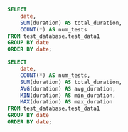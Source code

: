 ```sql table4
SELECT
    date,
    SUM(duration) AS total_duration,
    COUNT(*) AS num_tests
FROM test_database.test_data1
GROUP BY date
ORDER BY date;
```

```sql table5
SELECT
    date,
    COUNT(*) AS num_tests,
    SUM(duration) AS total_duration,
    AVG(duration) AS avg_duration,
    MIN(duration) AS min_duration,
    MAX(duration) AS max_duration
FROM test_database.test_data1
GROUP BY date
ORDER BY date;
```

<DataTable 
data={table5}
/>


<LineChart
    data={table5} 
    title="Total Duration of Tests by Month"
    xField="date"
    yField="num_tests"
    xAxisTitle="Date"
    yAxisTitle="Number of Tests"
    seriesName="Number of Tests"
/>
